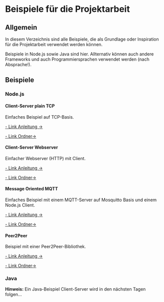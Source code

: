 # Beispiele für die Projektarbeit

## Allgemein

In diesem Verzeichnis sind alle Beispiele, die als Grundlage oder Inspiration für die Projektarbeit verwendet werden können.

Beispiele in Node.js sowie Java sind hier. Allternativ können auch andere Frameworks und auch Programmiersprachen verwendet werden (nach Absprache!).

## Beispiele

### Node.js

#### Client-Server plain TCP

Einfaches Beispiel auf TCP-Basis.

[- Link Anleitung ->](node-plain-tcp/README.md)

[- Link Ordner->](node-plain-tcp/)


#### Client-Server Webserver

Einfacher Webserver (HTTP) mit Client.

[- Link Anleitung ->](node-client-server/README.md)

[- Link Ordner->](node-client-server/)

#### Message Oriented MQTT

Einfaches Beispiel mit einem MQTT-Server auf Mosquitto Basis und einem Node.js Client.

[- Link Anleitung ->](node-mqtt/README.md)

[- Link Ordner->](node-mqtt/)

#### Peer2Peer

Beispiel mit einer Peer2Peer-Bibliothek.

[- Link Anleitung ->](node-p2p/README.md)

[- Link Ordner->](node-p2p/)

### Java

**Hinweis:** Ein Java-Beispiel Client-Server wird in den nächsten Tagen folgen...